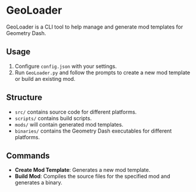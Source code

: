 # GeoLoader

GeoLoader is a CLI tool to help manage and generate mod templates for Geometry Dash.

## Usage

1. Configure `config.json` with your settings.
2. Run `GeoLoader.py` and follow the prompts to create a new mod template or build an existing mod.

## Structure

- `src/` contains source code for different platforms.
- `scripts/` contains build scripts.
- `mods/` will contain generated mod templates.
- `binaries/` contains the Geometry Dash executables for different platforms.

## Commands

- **Create Mod Template**: Generates a new mod template.
- **Build Mod**: Compiles the source files for the specified mod and generates a binary.

